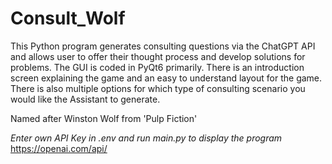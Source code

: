 # Consult_Wolf

This Python program generates consulting questions via the ChatGPT API and allows user to offer their thought process and develop solutions for problems. 
The GUI is coded in PyQt6 primarily. There is an introduction screen explaining the game and an easy to understand layout for the game. 
There is also multiple options for which type of consulting scenario you would like the Assistant to generate. 

Named after Winston Wolf from 'Pulp Fiction'

*Enter own API Key in .env and run main.py to display the program*
https://openai.com/api/
